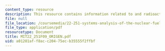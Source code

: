 ```yaml
---
content_type: resource
description: This resource contains information related to and radioactive decay computer.
file: null
file_location: /coursemedia/22-251-systems-analysis-of-the-nuclear-fuel-cycle-fall-2009/a01281aff8acc20475ecb35555f2ffbf_MIT22_251F09_ORIGEN.pdf
file_type: application/pdf
resourcetype: Document
title: MIT22_251F09_ORIGEN.pdf
uid: a01281af-f8ac-c204-75ec-b35555f2ffbf
---
```

